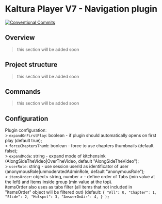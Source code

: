 # Kaltura Player V7 - Navigation plugin

[![Conventional Commits](https://img.shields.io/badge/Conventional%20Commits-1.0.0-yellow.svg)](https://conventionalcommits.org)

## Overview
> this section will be added soon

## Project structure
> this section will be added soon

## Commands
> this section will be added soon

## Configuration
Plugin configuration:<br/>
    > `expandOnFirstPlay`: boolean - if plugin should automatically opens on first play (default true);<br/>
    > `forceChaptersThumb`: boolean - force to use chapters thumbnails (default false);<br/>
    > `expandMode`: string - expand mode of kitchensink (AlongSideTheVideo|OverTheVideo, default "AlongSideTheVideo");<br/>
    > `userRole`: string - use session userId as identificator of user (anonymousRole|unmoderatedAdminRole, default "anonymousRole");<br/>
    > `itemsOrder`: object< string, number > - define order of Tabs (min value at the left) and Items inside group (min value at the top).<br/> itemsOrder also uses as tabs filter (all items that not included in "itemsOrder" object will be filtered out) (default:
    ```
        {
            "All": 0,
            "Chapter": 1,
            "Slide": 2,
            "Hotspot": 3,
            "AnswerOnAir": 4,
        }
    );
    ```
